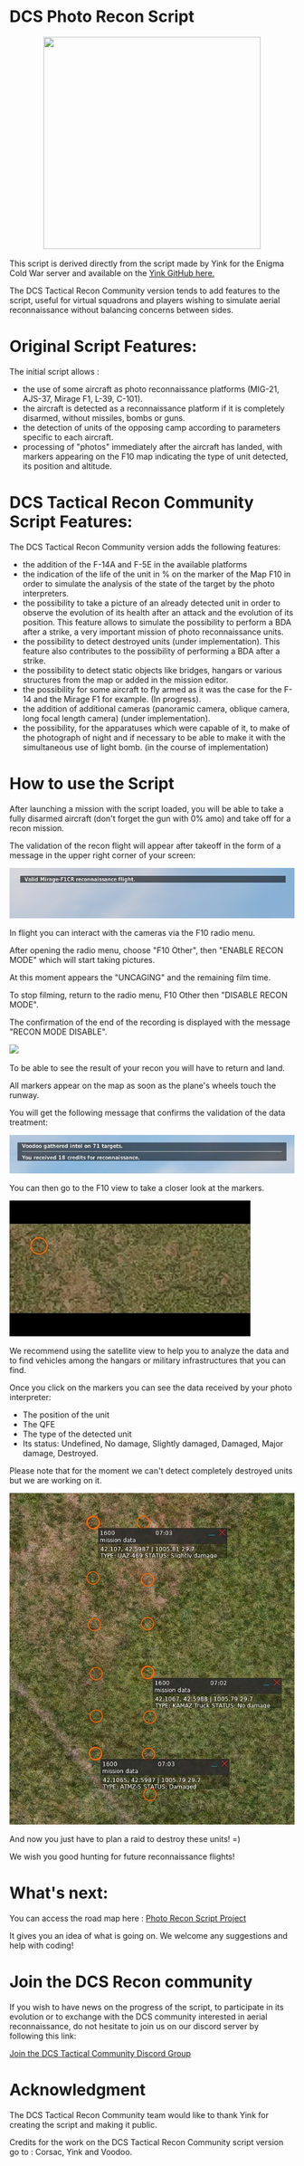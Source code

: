 # DCS Photo Recon Script

<p align="center">
  <img width="384" height="375" src="https://github.com/VF29Voodoo/DCS-Recon-Script/blob/main/Images/DCStacticalreconcommu.png?raw=true">
</p>

This script is derived directly from the script made by Yink for the Enigma Cold War server and available on the [Yink GitHub here.](https://github.com/Yink059/DCS-Scripts/blob/main/recon.lua)

The DCS Tactical Recon Community version tends to add features to the script, useful for virtual squadrons and players wishing to simulate aerial reconnaissance without balancing concerns between sides.

# Original Script Features:

The initial script allows :

- the use of some aircraft as photo reconnaissance platforms (MIG-21, AJS-37, Mirage F1, L-39, C-101).
- the aircraft is detected as a reconnaissance platform if it is completely disarmed, without missiles, bombs or guns.
- the detection of units of the opposing camp according to parameters specific to each aircraft.
- processing of "photos" immediately after the aircraft has landed, with markers appearing on the F10 map indicating the type of unit detected, its position and altitude.

# DCS Tactical Recon Community Script Features:

The DCS Tactical Recon Community version adds the following features:

- the addition of the F-14A and F-5E in the available platforms
- the indication of the life of the unit in % on the marker of the Map F10 in order to simulate the analysis of the state of the target by the photo interpreters.
- the possibility to take a picture of an already detected unit in order to observe the evolution of its health after an attack and the evolution of its position. This feature allows to simulate the possibility to perform a BDA after a strike, a very important mission of photo reconnaissance units.
- the possibility to detect destroyed units (under implementation). This feature also contributes to the possibility of performing a BDA after a strike.
- the possibility to detect static objects like bridges, hangars or various structures from the map or added in the mission editor.
- the possibility for some aircraft to fly armed as it was the case for the F-14 and the Mirage F1 for example. (In progress).
- the addition of additional cameras (panoramic camera, oblique camera, long focal length camera) (under implementation).
- the possibility, for the apparatuses which were capable of it, to make of the photograph of night and if necessary to be able to make it with the simultaneous use of light bomb. (in the course of implementation)

# How to use the Script

After launching a mission with the script loaded, you will be able to take a fully disarmed aircraft (don't forget the gun with 0% amo) and take off for a recon mission. 

The validation of the recon flight will appear after takeoff in the form of a message in the upper right corner of your screen:

![alt text](https://github.com/VF29Voodoo/DCS-Recon-Script/blob/develop/GIF/Valid%20recon%20flight.jpg) 

In flight you can interact with the cameras via the F10 radio menu.

After opening the radio menu, choose "F10 Other", then "ENABLE RECON MODE" which will start taking pictures. 

At this moment appears the "UNCAGING" and the remaining film time. 

To stop filming, return to the radio menu, F10 Other then "DISABLE RECON MODE". 

The confirmation of the end of the recording is displayed with the message "RECON MODE DISABLE". 

![](https://github.com/VF29Voodoo/DCS-Recon-Script/blob/develop/GIF/recon_procedure.gif)

To be able to see the result of your recon you will have to return and land.

All markers appear on the map as soon as the plane's wheels touch the runway.

You will get the following message that confirms the validation of the data treatment:

![alt text](https://github.com/VF29Voodoo/DCS-Recon-Script/blob/develop/GIF/valid_recon.JPG) 

You can then go to the F10 view to take a closer look at the markers.

![](https://github.com/VF29Voodoo/DCS-Recon-Script/blob/develop/GIF/label_recon%20gif.gif)

We recommend using the satellite view to help you to analyze the data and to find vehicles among the hangars or military infrastructures that you can find.

Once you click on the markers you can see the data received by your photo interpreter:
- The position of the unit
- The QFE
- The type of the detected unit
- Its status: Undefined, No damage, Slightly damaged, Damaged, Major damage, Destroyed.

Please note that for the moment we can't detect completely destroyed units but we are working on it.

![alt text](https://github.com/VF29Voodoo/DCS-Recon-Script/blob/develop/GIF/label_recon_screen.JPG) 

And now you just have to plan a raid to destroy these units! =)

We wish you good hunting for future reconnaissance flights!

# What's next:

You can access the road map here : [Photo Recon Script Project](https://github.com/users/VF29Voodoo/projects/1/views/1)

It gives you an idea of what is going on. We welcome any suggestions and help with coding!

# Join the DCS Recon community

If you wish to have news on the progress of the script, to participate in its evolution or to exchange with the DCS community interested in aerial reconnaissance, do not hesitate to join us on our discord server by following this link: 

[Join the DCS Tactical Community Discord Group](https://discord.gg/5tM9Djdw9C)

# Acknowledgment

The DCS Tactical Recon Community team would like to thank Yink for creating the script and making it public.

Credits for the work on the DCS Tactical Recon Community script version go to : Corsac, Yink and Voodoo.
